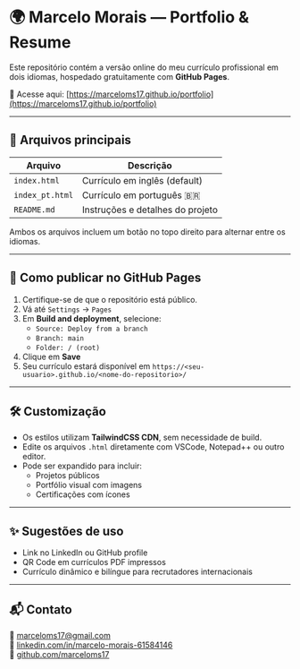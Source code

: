
# 🌍 Marcelo Morais — Portfolio & Resume

Este repositório contém a versão online do meu currículo profissional em dois idiomas, hospedado gratuitamente com **GitHub Pages**.

🔗 Acesse aqui: [https://marceloms17.github.io/portfolio](https://marceloms17.github.io/portfolio)

---

## 📄 Arquivos principais

| Arquivo         | Descrição                                 |
|------------------|--------------------------------------------|
| `index.html`     | Currículo em inglês (default)              |
| `index_pt.html`  | Currículo em português 🇧🇷                 |
| `README.md`      | Instruções e detalhes do projeto           |

Ambos os arquivos incluem um botão no topo direito para alternar entre os idiomas.

---

## 🚀 Como publicar no GitHub Pages

1. Certifique-se de que o repositório está público.
2. Vá até `Settings` → `Pages`
3. Em **Build and deployment**, selecione:
   - `Source: Deploy from a branch`
   - `Branch: main`
   - `Folder: / (root)`
4. Clique em **Save**
5. Seu currículo estará disponível em `https://<seu-usuario>.github.io/<nome-do-repositorio>/`

---

## 🛠️ Customização

- Os estilos utilizam **TailwindCSS CDN**, sem necessidade de build.
- Edite os arquivos `.html` diretamente com VSCode, Notepad++ ou outro editor.
- Pode ser expandido para incluir:
  - Projetos públicos
  - Portfólio visual com imagens
  - Certificações com ícones

---

## ✨ Sugestões de uso

- Link no LinkedIn ou GitHub profile
- QR Code em currículos PDF impressos
- Currículo dinâmico e bilíngue para recrutadores internacionais

---

## 📬 Contato

📧 marceloms17@gmail.com  
🔗 [linkedin.com/in/marcelo-morais-61584146](https://linkedin.com/in/marcelo-morais-61584146)  
🔗 [github.com/marceloms17](https://github.com/marceloms17)
